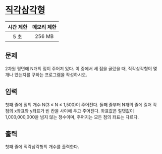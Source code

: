 # [직각삼각형](https://www.acmicpc.net/problem/1711)

| 시간 제한 | 메모리 제한 |
| :-------: | :---------: |
| 5 초      | 256 MB      |

## 문제

2차원 평면에 N개의 점이 주어져 있다. 이 중에서 세 점을 골랐을 때, 직각삼각형이 몇 개나 있는지를 구하는 프로그램을 작성하시오.


## 입력

첫째 줄에 점의 개수 N(3 ≤ N ≤ 1,500)이 주어진다. 둘째 줄부터 N개의 줄에 걸쳐 각 점의 x좌표와 y좌표가 빈 칸을 사이에 두고 주어진다. 좌표값은 절댓값이 1,000,000,000을 넘지 않는 정수이며, 주어지는 모든 점의 좌표는 다르다.


## 출력

첫째 줄에 직각삼각형의 개수를 출력한다.

